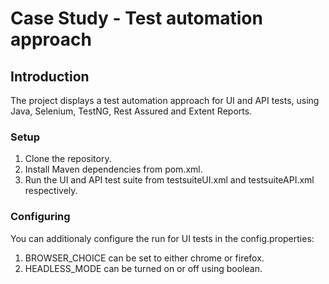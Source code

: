 # Case Study - Test automation approach

## Introduction
The project displays a test automation approach for UI and API tests, using Java, Selenium, TestNG, Rest Assured and Extent Reports.

### Setup

1. Clone the repository.
2. Install Maven dependencies from pom.xml.
3. Run the UI and API test suite from testsuiteUI.xml and testsuiteAPI.xml respectively.


### Configuring

You can additionaly configure the run for UI tests in the config.properties:
     
1. BROWSER_CHOICE can be set to either chrome or firefox.
2. HEADLESS_MODE can be turned on or off using boolean.
